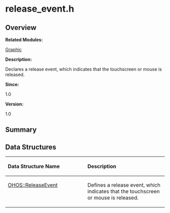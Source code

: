 # release\_event.h<a name="EN-US_TOPIC_0000001055358086"></a>

## **Overview**<a name="section1092041477093527"></a>

**Related Modules:**

[Graphic](graphic.md)

**Description:**

Declares a release event, which indicates that the touchscreen or mouse is released. 

**Since:**

1.0

**Version:**

1.0

## **Summary**<a name="section1947920697093527"></a>

## Data Structures<a name="nested-classes"></a>

<a name="table1674777619093527"></a>
<table><thead align="left"><tr id="row904060584093527"><th class="cellrowborder" valign="top" width="50%" id="mcps1.1.3.1.1"><p id="p2122236214093527"><a name="p2122236214093527"></a><a name="p2122236214093527"></a>Data Structure Name</p>
</th>
<th class="cellrowborder" valign="top" width="50%" id="mcps1.1.3.1.2"><p id="p1374169791093527"><a name="p1374169791093527"></a><a name="p1374169791093527"></a>Description</p>
</th>
</tr>
</thead>
<tbody><tr id="row1586712300093527"><td class="cellrowborder" valign="top" width="50%" headers="mcps1.1.3.1.1 "><p id="p788499551093527"><a name="p788499551093527"></a><a name="p788499551093527"></a><a href="ohos-releaseevent.md">OHOS::ReleaseEvent</a></p>
</td>
<td class="cellrowborder" valign="top" width="50%" headers="mcps1.1.3.1.2 "><p id="p1170643171093527"><a name="p1170643171093527"></a><a name="p1170643171093527"></a>Defines a release event, which indicates that the touchscreen or mouse is released. </p>
</td>
</tr>
</tbody>
</table>

